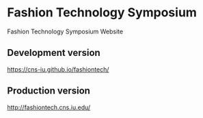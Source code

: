 # Fashion Technology Symposium
Fashion Technology Symposium Website

## Development version

<https://cns-iu.github.io/fashiontech/>

## Production version

<http://fashiontech.cns.iu.edu/>
